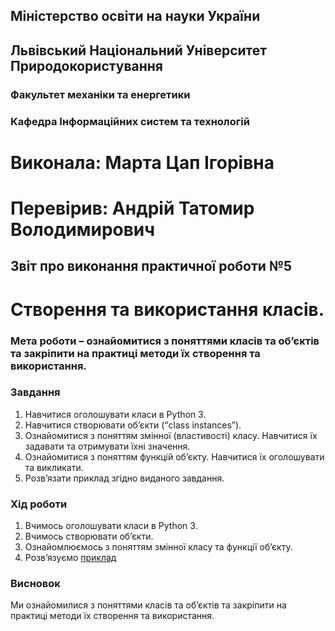 ## Міністерство освіти на науки України
## Львівський Національний Університет Природокористування
### Факультет механіки та енергетики
### Кафедра Інформаційних систем та технологій
# Виконала: Марта Цап Ігорівна
# Перевірив: Андрій Татомир Володимирович

## Звіт про виконання практичної роботи №5
# Створення та використання класів.

### Мета роботи – ознайомитися з поняттями класів та об’єктів та закріпити на практиці методи їх створення та використання.

### Завдання
1. Навчитися оголошувати класи в Python 3.
2. Навчитися створювати об’єкти (“class instances”).
3. Ознайомитися з поняттям змінної (властивості) класу. Навчитися їх задавати та отримувати їхні значення.
4. Ознайомитися з поняттям функцій об’єкту. Навчитися їх оголошувати та викликати.
5. Розв’язати приклад згідно виданого завдання.

### Хід роботи
1. Вчимось оголошувати класи в Python 3.
2. Вчимось створювати обʼєкти.
3. Ознайомлюємось з поняттям змінної класу та функції обʼєкту.
4. Розвʼязуємо [приклад](./classes.py)

### Висновок
Ми ознайомилися з поняттями класів та об’єктів та закріпити на практиці методи їх створення та використання.
